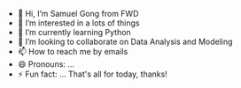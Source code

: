 - 👋 Hi, I’m Samuel Gong from FWD
- 👀 I’m interested in a lots of things
- 🌱 I’m currently learning Python
- 💞️ I’m looking to collaborate on Data Analysis and Modeling
- 📫 How to reach me by emails
- 😄 Pronouns: ...
- ⚡ Fun fact: ...
That's all for today, thanks!
<!---
Samuel-Gong-FWD/Samuel-Gong-FWD is a ✨ special ✨ repository because its `README.md` (this file) appears on your GitHub profile.
You can click the Preview link to take a look at your changes.
--->
